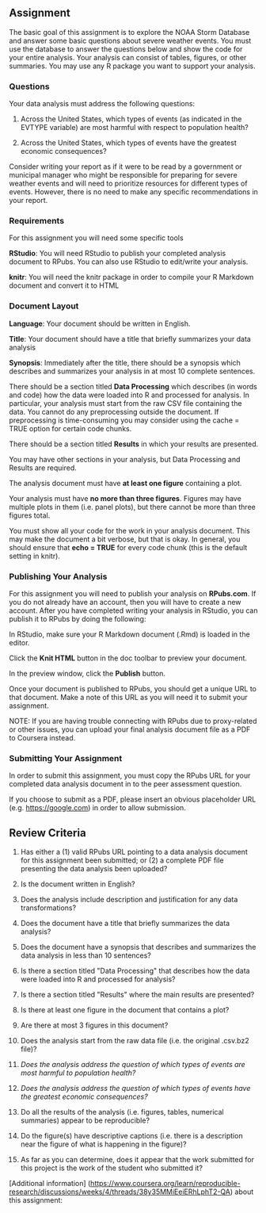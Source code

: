 ## Assignment

The basic goal of this assignment is to explore the NOAA Storm Database and answer some basic questions about severe weather events. You must use the database to answer the questions below and show the code for your entire analysis. Your analysis can consist of tables, figures, or other summaries. You may use any R package you want to support your analysis.

### Questions
Your data analysis must address the following questions:

1. Across the United States, which types of events (as indicated in the EVTYPE variable) are most harmful with respect to population health?

2. Across the United States, which types of events have the greatest economic consequences?

Consider writing your report as if it were to be read by a government or municipal manager who might be responsible for preparing for severe weather events and will need to prioritize resources for different types of events. However, there is no need to make any specific recommendations in your report.

### Requirements  
For this assignment you will need some specific tools

**RStudio**: You will need RStudio to publish your completed analysis document to RPubs. You can also use RStudio to edit/write your analysis.

**knitr**: You will need the knitr package in order to compile your R Markdown document and convert it to HTML

### Document Layout

**Language**: Your document should be written in English.

**Title**: Your document should have a title that briefly summarizes your data analysis

**Synopsis**: Immediately after the title, there should be a synopsis which describes and summarizes your analysis in at most 10 complete sentences.

There should be a section titled **Data Processing** which describes (in words and code) how the data were loaded into R and processed for analysis. In particular, your analysis must start from the raw CSV file containing the data. You cannot do any preprocessing outside the document. If preprocessing is time-consuming you may consider using the cache = TRUE option for certain code chunks.

There should be a section titled **Results** in which your results are presented.

You may have other sections in your analysis, but Data Processing and Results are required.

The analysis document must have **at least one figure** containing a plot.

Your analysis must have **no more than three figures**. Figures may have multiple plots in them (i.e. panel plots), but there cannot be more than three figures total.

You must show all your code for the work in your analysis document. This may make the document a bit verbose, but that is okay. In general, you should ensure that **echo = TRUE** for every code chunk (this is the default setting in knitr).

### Publishing Your Analysis

For this assignment you will need to publish your analysis on **RPubs.com**. If you do not already have an account, then you will have to create a new account. After you have completed writing your analysis in RStudio, you can publish it to RPubs by doing the following:

In RStudio, make sure your R Markdown document (.Rmd) is loaded in the editor.

Click the **Knit HTML** button in the doc toolbar to preview your document.

In the preview window, click the **Publish** button.

Once your document is published to RPubs, you should get a unique URL to that document. Make a note of this URL as you will need it to submit your assignment.

NOTE: If you are having trouble connecting with RPubs due to proxy-related or other issues, you can upload your final analysis document file as a PDF to Coursera instead.

### Submitting Your Assignment

In order to submit this assignment, you must copy the RPubs URL for your completed data analysis document in to the peer assessment question.

If you choose to submit as a PDF, please insert an obvious placeholder URL (e.g. https://google.com) in order to allow submission.


## Review Criteria

1. Has either a (1) valid RPubs URL pointing to a data analysis document for this assignment been submitted; or (2) a complete PDF file presenting the data analysis been uploaded?

2. Is the document written in English?

3. Does the analysis include description and justification for any data transformations?

4. Does the document have a title that briefly summarizes the data analysis?

5. Does the document have a synopsis that describes and summarizes the data analysis in less than 10 sentences?

6. Is there a section titled "Data Processing" that describes how the data were loaded into R and processed for analysis?

7. Is there a section titled "Results" where the main results are presented?

8. Is there at least one figure in the document that contains a plot?

9. Are there at most 3 figures in this document?

10. Does the analysis start from the raw data file (i.e. the original .csv.bz2 file)?

11. *Does the analysis address the question of which types of events are most harmful to population health?*

12. *Does the analysis address the question of which types of events have the greatest economic consequences?*

13. Do all the results of the analysis (i.e. figures, tables, numerical summaries) appear to be reproducible?

14. Do the figure(s) have descriptive captions (i.e. there is a description near the figure of what is happening in the figure)?

15. As far as you can determine, does it appear that the work submitted for this project is the work of the student who submitted it?

[Additional information] (https://www.coursera.org/learn/reproducible-research/discussions/weeks/4/threads/38y35MMiEeiERhLphT2-QA) about this assignment:

